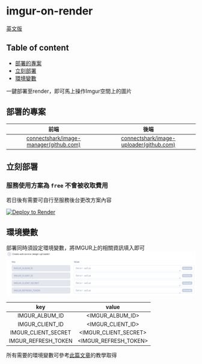 # imgur-on-render

[英文版](../../README.md)
## Table of content

- [部署的專案](#部署的專案)
- [立刻部署](#立刻部署)
- [環境變數](#環境變數)

一鍵部署至render，即可馬上操作Imgur空間上的圖片

## 部署的專案

| 前端 | 後端 |
|:----:|:----:|
| [connectshark/image-manager(github.com)](https://github.com/connectshark/image-manager)| [connectshark/image-uploader(github.com)](https://github.com/connectshark/image-uploader)|

## 立刻部署

### 服務使用方案為 `free` 不會被收取費用
若日後有需要可自行至服務後台更改方案內容

[![Deploy to Render](https://render.com/images/deploy-to-render-button.svg)](https://render.com/deploy)


## 環境變數
部署同時須設定環境變數，將IMGUR上的相關資訊填入即可
![環境變數](/cover/env.png)


|         key         |      value      |
|:-------------------:|:---------------:|
|   IMGUR_ALBUM_ID    |   <IMGUR_ALBUM_ID>    |
|   IMGUR_CLIENT_ID   |   <IMGUR_CLIENT_ID>   |
| IMGUR_CLIENT_SECRET | <IMGUR_CLIENT_SECRET> |
| IMGUR_REFRESH_TOKEN | <IMGUR_REFRESH_TOKEN> |

所有需要的環境變數可參考[此篇文章](https://israynotarray.com/nodejs/20220517/432259079/)的教學取得
